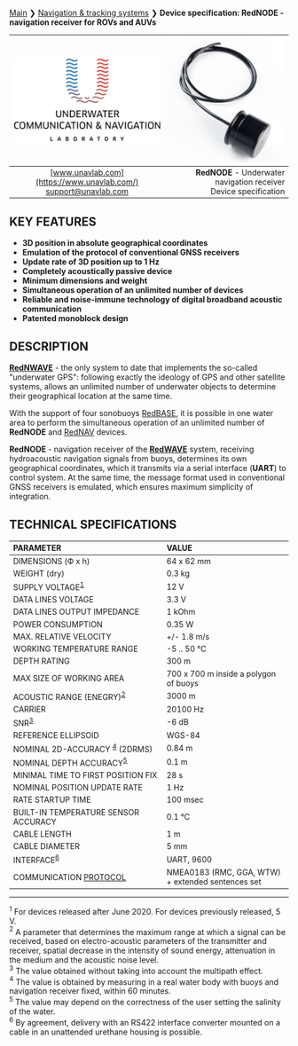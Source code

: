 [Main](/../../) ❯ [Navigation & tracking systems](/navigation_and_tracking_systems_en) ❯ **Device specification: RedNODE - navigation receiver for ROVs and AUVs**

<div style="page-break-after: always;"></div>

| ![logo](/documentation/sm_logo.png) | ![logo](/documentation/def_modem_black.png) |
| :---: | ---: |
| [www.unavlab.com](https://www.unavlab.com/) <br/> [support@unavlab.com](mailto:support@unavlab.com) | **RedNODE** - Underwater navigation receiver <br/> Device specification |

## KEY FEATURES

* **3D position in absolute geographical coordinates**
* **Emulation of the protocol of conventional GNSS receivers**
* **Update rate of 3D position up to 1 Hz**
* **Completely acoustically passive device**
* **Minimum dimensions and weight**
* **Simultaneous operation of an unlimited number of devices**
* **Reliable and noise-immune technology of digital broadband acoustic communication**
* **Patented monoblock design**

## DESCRIPTION

**[RedNWAVE](RedWAVE_DataBrief_ru.md)** - the only system to date that implements the so-called "underwater GPS": following exactly
the ideology of GPS and other satellite systems, allows an unlimited number of underwater objects to determine their geographical 
location at the same time.
 
With the support of four sonobuoys [RedBASE](RedBASE_Specification_en.md), it is possible in one water area
to perform the simultaneous operation of an unlimited number of **RedNODE** and [RedNAV](RedNAV_Specification_en.md) devices.

**RedNODE** - navigation receiver of the **[RedWAVE](RedWAVE_DataBrief_en.md)** system, receiving hydroacoustic
navigation signals from buoys, determines its own geographical coordinates, which it transmits via a serial interface (**UART**)
to control system. At the same time, the message format used in conventional GNSS receivers is emulated, which ensures maximum 
simplicity of integration.

<div style="page-break-after: always;"></div>

## TECHNICAL SPECIFICATIONS

| PARAMETER | VALUE |
| :--- | :--- |
| DIMENSIONS (Ф х h) | 64 x 62 mm |
| WEIGHT (dry) | 0.3 kg |
| SUPPLY VOLTAGE<sup>[1](#footnote1)</sup> | 12 V |
| DATA LINES VOLTAGE | 3.3 V |
| DATA LINES OUTPUT IMPEDANCE | 1 kOhm |
| POWER CONSUMPTION | 0.35 W |
| MAX. RELATIVE VELOCITY | +/- 1.8 m/s  |
| WORKING TEMPERATURE RANGE | -5 .. 50 °С |
| DEPTH RATING | 300 m |
| MAX SIZE OF WORKING AREA |	700 х 700 m inside a polygon of buoys |
| ACOUSTIC RANGE (ENEGRY)<sup>[2](#footnote2)</sup> | 3000 m |
| CARRIER | 20100 Hz |
| SNR<sup>[3](#footnote3)</sup> | -6 dB |
| REFERENCE ELLIPSOID | WGS-84 |
| NOMINAL 2D-ACCURACY <sup>[4](#footnote4)</sup> (2DRMS) | 0.84 m |
| NOMINAL DEPTH ACCURACY<sup>[5](#footnote5)</sup>  | 0.1 m |
| MINIMAL TIME TO FIRST POSITION FIX | 28 s |
| NOMINAL POSITION UPDATE RATE | 1 Hz |
| RATE STARTUP TIME | 100 msec |
| BUILT-IN TEMPERATURE SENSOR ACCURACY | 0.1 °C |
| CABLE LENGTH | 1 m |
| CABLE DIAMETER | 5 mm |
| INTERFACE<sup>[6](#footnote6)</sup> | UART, 9600  |
| COMMUNICATION [PROTOCOL](RedWAVE_Protocol_Specification_en.md) | NMEA0183 (RMC, GGA, WTW) <br/> + extended sentences set |

________________
<a name="footnote1"><sup>1</sup></a> For devices released after June 2020. For devices previously released, 5 V.  
<a name="footnote2"><sup>2</sup></a> A parameter that determines the maximum range at which a signal can be received, based on
electro-acoustic parameters of the transmitter and receiver, spatial decrease in the intensity of sound energy, attenuation in the medium and the acoustic noise level.  
<a name="footnote3"><sup>3</sup></a> The value obtained without taking into account the multipath effect.  
<a name="footnote4"><sup>4</sup></a> The value is obtained by measuring in a real water body with buoys and navigation receiver fixed, within 60 minutes.  
<a name="footnote5"><sup>5</sup></a> The value may depend on the correctness of the user setting the salinity of the water.  
<a name="footnote6"><sup>6</sup></a> By agreement, delivery with an RS422 interface converter mounted on a cable in an unattended urethane housing is possible. 

<div style="page-break-after: always;"></div>

